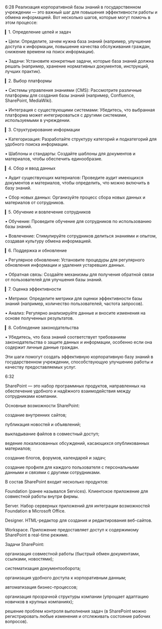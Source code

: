 6:28
Реализация корпоративной базы знаний в государственном учреждении — это важный шаг для повышения эффективности работы и обмена информацией. Вот несколько шагов, которые могут помочь в этом процессе:

▎1. Определение целей и задач

• Цели: Определите, зачем нужна база знаний (например, улучшение доступа к информации, повышение качества обслуживания граждан, снижение времени на поиск информации).

• Задачи: Установите конкретные задачи, которые база знаний должна решать (например, хранение нормативных документов, инструкций, лучших практик).

▎2. Выбор платформы

• Системы управления знаниями (CMS): Рассмотрите различные платформы для создания базы знаний (например, Confluence, SharePoint, MediaWiki).

• Интеграция с существующими системами: Убедитесь, что выбранная платформа может интегрироваться с другими системами, используемыми в учреждении.

▎3. Структурирование информации

• Категоризация: Разработайте структуру категорий и подкатегорий для удобного поиска информации.

• Шаблоны и стандарты: Создайте шаблоны для документов и материалов, чтобы обеспечить единообразие.

▎4. Сбор и ввод данных

• Аудит существующих материалов: Проведите аудит имеющихся документов и материалов, чтобы определить, что можно включить в базу знаний.

• Сбор новых данных: Организуйте процесс сбора новых данных и материалов от сотрудников.

▎5. Обучение и вовлечение сотрудников

• Обучение: Проведите обучение для сотрудников по использованию базы знаний.

• Вовлечение: Стимулируйте сотрудников делиться знаниями и опытом, создавая культуру обмена информацией.

▎6. Поддержка и обновление

• Регулярное обновление: Установите процедуры для регулярного обновления информации и удаления устаревших данных.

• Обратная связь: Создайте механизмы для получения обратной связи от пользователей для улучшения базы знаний.

▎7. Оценка эффективности

• Метрики: Определите метрики для оценки эффективности базы знаний (например, количество пользователей, частота запросов).

• Анализ: Регулярно анализируйте данные и вносите изменения на основе полученных результатов.

▎8. Соблюдение законодательства

• Убедитесь, что база знаний соответствует требованиям законодательства о защите данных и информации, особенно если она содержит личные данные граждан.

Эти шаги помогут создать эффективную корпоративную базу знаний в государственном учреждении, способствующую улучшению работы и качеству предоставляемых услуг.

6:32

SharePoint — это набор программных продуктов, направленных на обеспечение удобного и надёжного взаимодействия между сотрудниками компании.

Основные возможности SharePoint:

создание внутренних сайтов;

публикация новостей и объявлений;

выкладывание файлов в совместный доступ;

ведение локализованных обсуждений, касающихся опубликованных материалов;

создание блогов, форумов, календарей и задач;

создание профиля для каждого пользователя с персональными данными и связями с другими сотрудниками.

В состав SharePoint входит несколько продуктов:

Foundation (ранее назывался Services). Клиентское приложение для совместной работы внутри фирмы.

Server. Набор серверных приложений для интеграции возможностей Foundation в Microsoft Office.

Designer. HTML-редактор для создания и редактирования веб-сайтов.

Workspace. Приложение предоставляет доступ к содержимому SharePoint в real-time режиме.

Задачи SharePoint:

организация совместной работы (быстрый обмен документами, ссылками, новостями);

систематизация документооборота;

организация удобного доступа к корпоративным данным;

автоматизация бизнес-процессов;

организация прозрачной структуры компании (упрощает адаптацию новичков в крупных компаниях);

решение проблем контроля выполнения задач (в SharePoint можно регистрировать любые изменения и отслеживать состояние рабочих вопросов).
